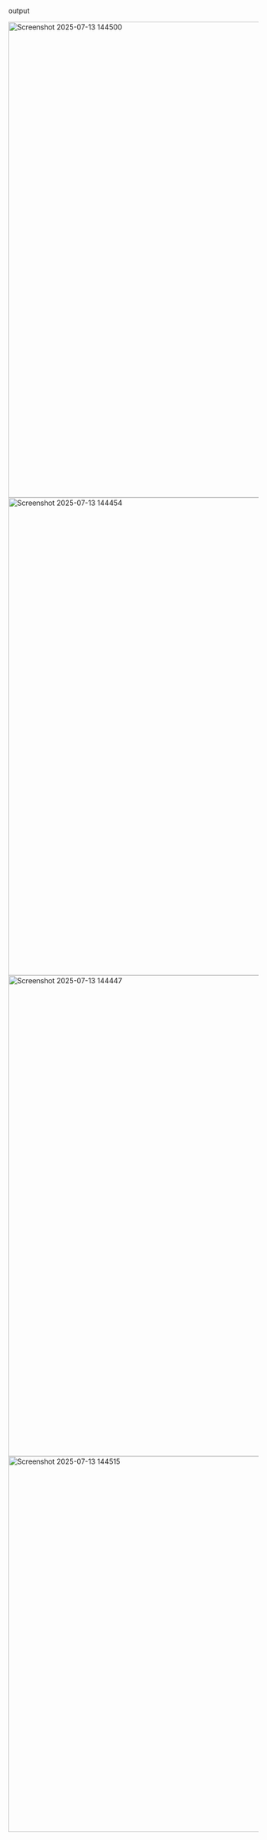 output

<img width="1919" height="957" alt="Screenshot 2025-07-13 144500" src="https://github.com/user-attachments/assets/624d1e9f-4943-400a-b5db-b12d73042a97" />
<img width="1919" height="961" alt="Screenshot 2025-07-13 144454" src="https://github.com/user-attachments/assets/7a12582f-c053-4437-aeb1-30e210617595" />
<img width="1919" height="967" alt="Screenshot 2025-07-13 144447" src="https://github.com/user-attachments/assets/d57a9b64-853a-4018-bef9-fd1c136c5ac4" />
<img width="1615" height="756" alt="Screenshot 2025-07-13 144515" src="https://github.com/user-attachments/assets/afb2ada7-eaa0-4712-8db9-5f64a6c804ad" />
